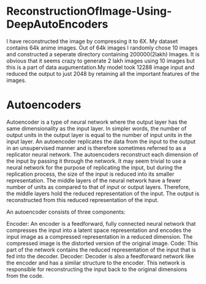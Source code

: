 # ReconstructionOfImage-Using-DeepAutoEncoders
I have reconstructed the image by compressing it to 6X. My dataset contains 64k anime images. Out of 64k images I randomly chose 10 images and constructed a seperate directory containing 200000(2lakh) Images. It is obvious that it seems crazy to generate 2 lakh images using 10 images but this is a part of data augumentation.My model took 12288 image input and reduced the output to just 2048 by retaining all the important features of the images.

# Autoencoders
Autoencoder is a type of neural network where the output layer has the same dimensionality as the input layer. In simpler words, the number of output units in the output layer is equal to the number of input units in the input layer. An autoencoder replicates the data from the input to the output in an unsupervised manner and is therefore sometimes referred to as a replicator neural network.  The autoencoders reconstruct each dimension of the input by passing it through the network. It may seem trivial to use a neural network for the purpose of replicating the input, but during the replication process, the size of the input is reduced into its smaller representation. The middle layers of the neural network have a fewer number of units as compared to that of input or output layers. Therefore, the middle layers hold the reduced representation of the input. The output is reconstructed from this reduced representation of the input.

An autoencoder consists of three components:

Encoder: An encoder is a feedforward, fully connected neural network that compresses the input into a latent space representation and encodes the input image as a compressed representation in a reduced dimension. The compressed image is the distorted version of the original image.
Code: This part of the network contains the reduced representation of the input that is fed into the decoder.
Decoder: Decoder is also a feedforward network like the encoder and has a similar structure to the encoder. This network is responsible for reconstructing the input back to the original dimensions from the code.
